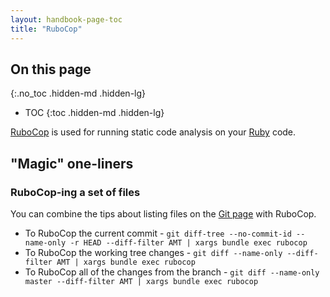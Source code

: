 ```yaml
---
layout: handbook-page-toc
title: "RuboCop"
---
```


## On this page
{:.no_toc .hidden-md .hidden-lg}

- TOC
{:toc .hidden-md .hidden-lg}

[RuboCop](http://www.rubocop.org/en/stable/) is used for running static code analysis on your [Ruby](https://www.ruby-lang.org/en/) code.

## "Magic" one-liners

### RuboCop-ing a set of files

You can combine the tips about listing files on the [Git page](/handbook/tools-and-tips/git/#listing-files) with RuboCop.

- To RuboCop the current commit - `git diff-tree --no-commit-id --name-only -r HEAD --diff-filter AMT | xargs bundle exec rubocop`
- To RuboCop the working tree changes - `git diff --name-only --diff-filter AMT | xargs bundle exec rubocop`
- To RuboCop all of the changes from the branch - `git diff --name-only master --diff-filter AMT | xargs bundle exec rubocop`